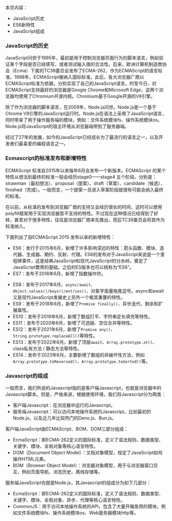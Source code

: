 本页内容：
-  JavaScript历史
-  ES6新特性
-  JavaScript组成

###   JavaScript的历史

JavaScript问世于1995年，最初是用于控制浏览器页面行为的脚本语言，例如验证某个字段是否已经填写，或者测试输入值的合法性。后来，欧洲计算机制造商协会（Ecma）下属的TC39委员会发布了ECMA-262，作为ECMAScript的语言标准。1998年，ECMAScript被纳入国际标准。此后，各大浏览器厂商以ECMAScript标准为依据，分别实现了自己的JavaScript语言。时至今日，对ECMAScript支持最好的浏览器是Google Chrome和Microsoft Edge，这两个浏览器均使用了Chromium开源内核。Chromium基于Google开源的V8引擎。

除了作为浏览器的脚本语言，在2009年，Node.js问世。Node.js是一个基于Chrome V8引擎的JavaScript运行时。Node.js在语法上采用了JavaScript语言，同时带来了用于操作服务端的模块，例如：文件系统模块fs、操作系统模块os。Node.js将JavaScript的宿主环境从浏览器端带到了服务器端。

经过了27年的发展，如今的JavaScript已经成长为了最流行的语言之一，以及开发者们最喜爱的编程语言之一。

###  Ecmascript的标准发布和新增特性

ECMAScript 标准自2015年以来每年6月会发布一个新版本。ECMAScript 的某个特性从想法到最终的标准一般会经历stage0——stage4 五个阶段，分别是：strawman（最初想法）、proposal（提案）、draft（草案）、candidate（候选）、finished（完成）。一般而言，一个提案一旦进入草案阶段就很有可能会纳入最终的标准。

在以前，从标准的发布到浏览器厂商的支持又会经历很长的时间，这时可以使用polyfill框架用于实现浏览器暂不支持的特性。不过现在这种情况已经得到了好转，甚至对于很多特性，往往是浏览器厂商率先推出，而后TC39委员会将其作为标准纳入。

下面列出了自ECMAScript 2015 发布以来的新增特性：

* ES6：发行于2015年6月，新增了许多影响深远的特性：箭头函数、模块、迭代器、生成器、期约、反射、代理。ES6的发布对于JavaScript来说是一个里程碑事件，这是经典JavaScript和现代JavaScript的分水岭，奠定了JavaScript繁荣的基础。之后的ES版本也可以统称为“ES6”。
* ES7：发布于2016年6月，新增了指数操作符。
- ES8：发布于2017年6月，`async/await`、`Object.values()/keys()/entries()`、对象字面量拖尾逗号。async和await又是现代JavaScript发展史上另外一个极其重要的特性。
- ES9：发布于2018年6月，新增了`Promise finally()`、异步迭代、剩余和扩展属性。
- ES10：发布于2019年6月，新增了数组打平、字符串定长填充等特性。
- ES11：发布于2020年6月，新增了可选链、空位合并等特性。
- ES12：发布于2021年6月，新增了`Promise any()`、`String.prototype.replaceAll()`等特性。
- ES13：发布于2022年6月，新增了顶层`await`、`Array.prototype.at()`、class私有方法 / 静态方法等特性。
- ES14：发布于2023年6月，主要新增了数组的非破坏性方法，例如`Array.prototype.toReversed()`、`Array.prototype.toSorted()`等。

### Javascript的组成

一般而言，我们所说的Javascript指的是客户端Javascript，也就是浏览器中的Javascript脚本。但是，严格来讲，根据使用环境，我们将Javascript分为两类：
- 客户端Javascript：在浏览器中运行的Javascript。
- 服务端Javascript：可以访问本地操作系统的Javascript。比如最初的Node.js，以及近几年比较热门的Deno.js、Bun.js。

客户端JavaScript由ECMAScript、BOM、DOM三部分组成：
- EcmaScript：即ECMA-262定义的国际标准，定义了语法规则、数据类型、关键字、模块、全局对象等核心语言特性。
- DOM（Document Object Model）：文档对象模型，规定了JavaScript如何操作HTML元素。
- BOM（Browser Object Model）：浏览器对象模型，用于与浏览器窗口交互，例如页面导航、浏览历史、离线存储等。

服务端JavaScript也就是Node.js，其Javascript的组成分为如下几部分：
- EcmaScript：即ECMA-262定义的国际标准，定义了语法规则、数据类型、关键字、模块、全局对象、异步、代理等核心语言特性。
- CommonJS：用于访问本地操作系统的API，包含了大量开箱急用的模块，例如文件系统模块fs、操作系统模块os、Web服务器模块http等。
